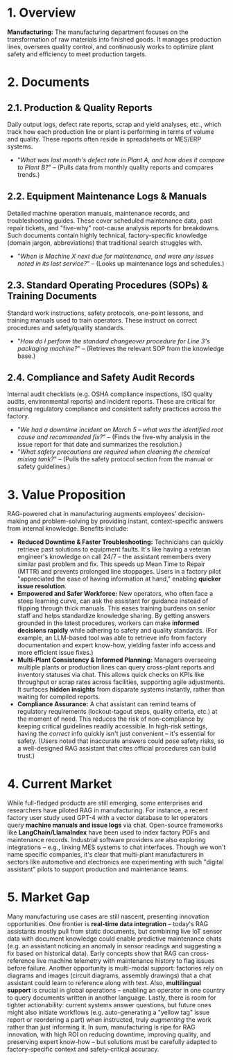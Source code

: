 # 1. Overview
**Manufacturing:** The manufacturing department focuses on the transformation of raw materials into finished goods. It manages production lines, oversees quality control, and continuously works to optimize plant safety and efficiency to meet production targets.

# 2. Documents

## 2.1. Production & Quality Reports
Daily output logs, defect rate reports, scrap and yield analyses, etc., which track how each production line or plant is performing in terms of volume and quality. These reports often reside in spreadsheets or MES/ERP systems.
* "*What was last month's defect rate in Plant A, and how does it compare to Plant B?*" – (Pulls data from monthly quality reports and compares trends.)

## 2.2. Equipment Maintenance Logs & Manuals
Detailed machine operation manuals, maintenance records, and troubleshooting guides. These cover scheduled maintenance data, past repair tickets, and "five-why" root-cause analysis reports for breakdowns. Such documents contain highly technical, factory-specific knowledge (domain jargon, abbreviations) that traditional search struggles with.
* "*When is Machine X next due for maintenance, and were any issues noted in its last service?*" – (Looks up maintenance logs and schedules.)

## 2.3. Standard Operating Procedures (SOPs) & Training Documents
Standard work instructions, safety protocols, one-point lessons, and training manuals used to train operators. These instruct on correct procedures and safety/quality standards.
* "*How do I perform the standard changeover procedure for Line 3's packaging machine?*" – (Retrieves the relevant SOP from the knowledge base.)

## 2.4. Compliance and Safety Audit Records
Internal audit checklists (e.g. OSHA compliance inspections, ISO quality audits, environmental reports) and incident reports. These are critical for ensuring regulatory compliance and consistent safety practices across the factory.
* "*We had a downtime incident on March 5 – what was the identified root cause and recommended fix?*" – (Finds the five-why analysis in the issue report for that date and summarizes the resolution.)
* "*What safety precautions are required when cleaning the chemical mixing tank?*" – (Pulls the safety protocol section from the manual or safety guidelines.)

# 3. Value Proposition
RAG-powered chat in manufacturing augments employees' decision-making and problem-solving by providing instant, context-specific answers from internal knowledge. Benefits include:

* **Reduced Downtime & Faster Troubleshooting:** Technicians can quickly retrieve past solutions to equipment faults. It's like having a veteran engineer's knowledge on call 24/7 – the assistant remembers every similar past problem and fix. This speeds up Mean Time to Repair (MTTR) and prevents prolonged line stoppages. Users in a factory pilot "appreciated the ease of having information at hand," enabling **quicker issue resolution**.
* **Empowered and Safer Workforce:** New operators, who often face a steep learning curve, can ask the assistant for guidance instead of flipping through thick manuals. This eases training burdens on senior staff and helps standardize knowledge sharing. By getting answers grounded in the latest procedures, workers can make **informed decisions rapidly** while adhering to safety and quality standards. (For example, an LLM-based tool was able to retrieve info from factory documentation and expert know-how, yielding faster info access and more efficient issue fixes.)
* **Multi-Plant Consistency & Informed Planning:** Managers overseeing multiple plants or production lines can query cross-plant reports and inventory statuses via chat. This allows quick checks on KPIs like throughput or scrap rates across facilities, supporting agile adjustments. It surfaces **hidden insights** from disparate systems instantly, rather than waiting for compiled reports.
* **Compliance Assurance:** A chat assistant can remind teams of regulatory requirements (lockout-tagout steps, quality criteria, etc.) at the moment of need. This reduces the risk of non-compliance by keeping critical guidelines readily accessible. In high-risk settings, having the *correct* info quickly isn't just convenient – it's essential for safety. (Users noted that inaccurate answers could pose safety risks, so a well-designed RAG assistant that cites official procedures can build trust.)

# 4. Current Market
While full-fledged products are still emerging, some enterprises and researchers have piloted RAG in manufacturing. For instance, a recent factory user study used GPT-4 with a vector database to let operators query **machine manuals and issue logs** via chat. Open-source frameworks like **LangChain/LlamaIndex** have been used to index factory PDFs and maintenance records. Industrial software providers are also exploring integrations – e.g., linking MES systems to chat interfaces. Though we won't name specific companies, it's clear that multi-plant manufacturers in sectors like automotive and electronics are experimenting with such "digital assistant" pilots to support production and maintenance teams.

# 5. Market Gap
Many manufacturing use cases are still nascent, presenting innovation opportunities. One frontier is **real-time data integration** – today's RAG assistants mostly pull from static documents, but combining live IoT sensor data with document knowledge could enable predictive maintenance chats (e.g. an assistant noticing an anomaly in sensor readings and suggesting a fix based on historical data). Early concepts show that RAG can cross-reference live machine telemetry with maintenance history to flag issues before failure. Another opportunity is multi-modal support: factories rely on diagrams and images (circuit diagrams, assembly drawings) that a chat assistant could learn to reference along with text. Also, **multilingual support** is crucial in global operations – enabling an operator in one country to query documents written in another language. Lastly, there is room for tighter actionability: current systems answer questions, but future ones might also initiate workflows (e.g. auto-generating a "yellow tag" issue report or reordering a part) when instructed, truly *augmenting* the work rather than just informing it. In sum, manufacturing is ripe for RAG innovation, with high ROI on reducing downtime, improving quality, and preserving expert know-how – but solutions must be carefully adapted to factory-specific context and safety-critical accuracy.
